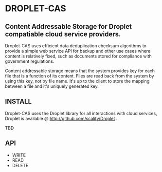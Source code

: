 DROPLET-CAS
===========

## Content Addressable Storage for Droplet compatiable cloud service providers.

Droplet-CAS uses efficient data deduplication checksum algorithms to provide a simple web service API for
backup and other use cases where content is relatively fixed, such as documents stored for compliance
 with government regulations.

Content addressable storage means that the system provides key for each file that is a function of its content.
Files are read back from the system by using this key, not by file name. It's up to the client to store the mapping
between a file and it's uniquely generated key.

## INSTALL

Droplet-CAS uses the Droplet library for all interactions with cloud services, Droplet is available @ 
http://github.com/scality/Droplet .

TBD


## API

 * WRITE
 * READ
 * DELETE


